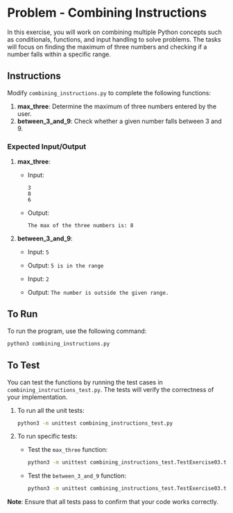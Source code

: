 # Problem - Combining Instructions

In this exercise, you will work on combining multiple Python concepts such as conditionals, functions, and input handling to solve problems. The tasks will focus on finding the maximum of three numbers and checking if a number falls within a specific range.

## Instructions

Modify `combining_instructions.py` to complete the following functions:

1. **max_three**: Determine the maximum of three numbers entered by the user. 
2. **between_3_and_9**: Check whether a given number falls between 3 and 9.

### Expected Input/Output

1. **max_three**:
    - Input:
      ```
      3
      8
      6
      ```
    - Output:
      ```
      The max of the three numbers is: 8
      ```

2. **between_3_and_9**:
    - Input: `5`
    - Output: `5 is in the range`

    - Input: `2`
    - Output: `The number is outside the given range.`

## To Run

To run the program, use the following command:
```bash
python3 combining_instructions.py
```

## To Test

You can test the functions by running the test cases in `combining_instructions_test.py`. The tests will verify the correctness of your implementation.

1. To run all the unit tests:
   ```bash
   python3 -m unittest combining_instructions_test.py
   ```

2. To run specific tests:
   - Test the `max_three` function:
     ```bash
     python3 -m unittest combining_instructions_test.TestExercise03.test_max_three
     ```
   - Test the `between_3_and_9` function:
     ```bash
     python3 -m unittest combining_instructions_test.TestExercise03.test_between_3_and_9
     ```

**Note**: Ensure that all tests pass to confirm that your code works correctly.
